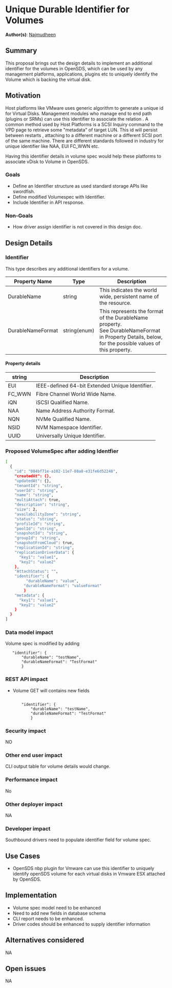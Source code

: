 ﻿# Unique Durable Identifier for Volumes

**Author(s)**: [Najmudheen](https://github.com/NajmudheenCT)

## Summary

This proposal brings out the design details to implement  an additional identifier for the volumes in OpenSDS, which can be used by any  management platforms, applications, plugins  etc  to uniquely identify the Volume which is backing the  virtual disk.

## Motivation
Host platforms like VMware uses generic  algorithm  to generate a unique id for Virtual Disks. Management modules who manage end to end path (plugins or SRMs) can use this identifier to associate the relation . A common method used by Host Platforms is a  SCSI Inquiry command to the VPD page to retrieve   some "metadata" of  target LUN. This id will  persist between restarts , attaching to a different machine or a different SCSI port of the same machine. There are different standards followed in industry for unique identifier like NAA, EUI FC_WWN etc.

Having this identifier details in volume spec would help these platforms to associate vDisk to Volume in OpenSDS.


### Goals

* Define an Identifier structure as used standard storage APIs like  swordfish.
* Define modified  Volumespec with Identifier.
* Include  Identifier in  API response.

### Non-Goals

* How driver assign identifier is not covered in this design doc.

## Design Details

### Identifier 
This type describes any additional identifiers for a volume.


| Property Name     | Type         | Description                              |
|-------------------|--------------|------------------------------------------|
| DurableName       | string       | This indicates the world wide, persistent name of the resource. |
| DurableNameFormat | string(enum) | This represents the format of the DurableName property.<br>See DurableNameFormat in Property Details, below, for the possible values of this property. |

#### Property details

| string | Description                              |
|--------|------------------------------------------|
| EUI    | IEEE-defined 64-bit Extended Unique Identifier. |
| FC_WWN | Fibre Channel World Wide Name.           |
| iQN    | iSCSI Qualified Name.                    |
| NAA    | Name Address Authority Format.           |
| NQN    | NVMe Qualified Name.                     |
| NSID   | NVM Namespace Identifier.                |
| UUID   | Universally Unique Identifier.           |

### Proposed VolumeSpec after adding Identfier

```sh
[
  {
    "id": "084bf71e-a102-11e7-88a8-e31fe6d52248",
    "createdAt": {},
    "updatedAt": {},
    "tenantId": "string",
    "userId": "string",
    "name": "string",
    "multiAttach": true,
    "description": "string",
    "size": 2,
    "availabilityZone": "string",
    "status": "string",
    "profileId": "string",
    "poolId": "string",
    "snapshotId": "string",
    "groupId": "string",
    "snapshotFromCloud": true,
    "replicationId": "string",
    "replicationDriverData": {
      "key1": "value1",
      "key2": "value2"
    },
    "AttachStatus": "",
    "identifier": {
         "durableName": "value",
        "durableNameFormat": "valueFormat"
        }
    "metadata": {
      "key1": "value1",
      "key2": "value2"
    }
  }
]
```





### Data model impact

Volume spec is modified by adding 

       "identifier": {
           "durableName": "testName",
           "durableNameFormat": "TestFormat"
           }

### REST API impact

* Volume GET will contains new fields
```

       "identifier": {
           "durableName": "testName",
           "durableNameFormat": "TestFormat"
           }
```

### Security impact

NO

### Other end user impact

CLI output table for volume details would change.

### Performance impact

No

### Other deployer impact

NA
### Developer impact

Southbound drivers need to populate identifier field for volume spec.

## Use Cases

* OpenSDS nbp plugin for Vmware can use this identifier to uniquely identify openSDS volume for each virtual disks in Vmware ESX attached by OpenSDS. 

## Implementation

* Volume spec model need to be enhanced
* Need to add new fields in database schema
* CLI report needs to be enhanced.
* Driver codes should be enhanced to supply identifier information

## Alternatives considered

NA

## Open issues

NA